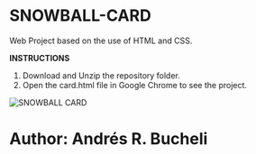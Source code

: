 # SNOWBALL-CARD

Web Project based on the use of HTML and CSS.

<strong>INSTRUCTIONS</strong>

1. Download and Unzip the repository folder.
2. Open the card.html file in Google Chrome to see the project.

![SNOWBALL CARD](https://github.com/anferebu/SNOWBALL-CARD/blob/master/SNOWBALL%20CARD.jpg)

# Author: Andrés R. Bucheli


